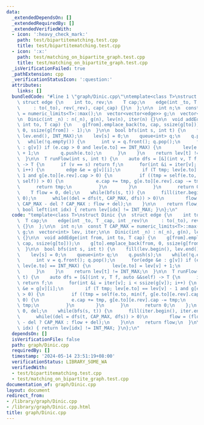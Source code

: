 ```yaml
---
data:
  _extendedDependsOn: []
  _extendedRequiredBy: []
  _extendedVerifiedWith:
  - icon: ':heavy_check_mark:'
    path: test/bipartitematching.test.cpp
    title: test/bipartitematching.test.cpp
  - icon: ':x:'
    path: test/matching_on_bipartite_graph.test.cpp
    title: test/matching_on_bipartite_graph.test.cpp
  _isVerificationFailed: true
  _pathExtension: cpp
  _verificationStatusIcon: ':question:'
  attributes:
    links: []
  bundledCode: "#line 1 \"graph/Dinic.cpp\"\ntemplate<class T>\nstruct Dinic {\n \
    \ struct edge {\n    int to, rev;\n    T cap;\n    edge(int _to, T _cap, int _rev)\n\
    \     : to(_to), rev(_rev), cap(_cap) {}\n  };\n\n  int n;\n  const T CAP_MAX\
    \ = numeric_limits<T>::max();\n  vector<vector<edge>> g;\n  vector<int> lev, iter;\n\
    \n  Dinic(int _n) : n(_n), g(n), lev(n), iter(n) {}\n\n  void addEdge(int from,\
    \ int to, T cap) {\n    g[from].emplace_back(to, cap, ssize(g[to]));\n    g[to].emplace_back(from,\
    \ 0, ssize(g[from]) - 1);\n  }\n\n  bool bfs(int s, int t) {\n    fill(lev.begin(),\
    \ lev.end(), INT_MAX);\n    lev[s] = 0;\n    queue<int> q;\n    q.push(s);\n \
    \   while(!q.empty()) {\n      int v = q.front(); q.pop();\n      for(edge &e\
    \ : g[v]) if (e.cap > 0 and lev[e.to] == INT_MAX) {\n        lev[e.to] = lev[v]\
    \ + 1;\n        q.push(e.to);\n      }\n    }\n    return lev[t] != INT_MAX;\n\
    \  }\n\n  T runFlow(int s, int t) {\n    auto dfs = [&](int v, T f, auto &&self)\
    \ -> T {\n      if (v == s) return f;\n      for(int &i = iter[v]; i < ssize(g[v]);\
    \ i++) {\n        edge &e = g[v][i];\n        if (T tmp; lev[e.to] == lev[v] -\
    \ 1 and g[e.to][e.rev].cap > 0) {\n          if ((tmp = self(e.to, min(f, g[e.to][e.rev].cap),\
    \ self)) > 0) {\n            e.cap += tmp, g[e.to][e.rev].cap -= tmp;\n      \
    \      return tmp;\n          }\n        }\n      }\n      return 0;\n    };\n\
    \    T flow = 0, del;\n    while(bfs(s, t)) {\n      fill(iter.begin(), iter.end(),\
    \ 0);\n      while((del = dfs(t, CAP_MAX, dfs)) > 0)\n        flow = (flow >=\
    \ CAP_MAX - del ? CAP_MAX : flow + del);\n    }\n\n    return flow;\n  }\n\n \
    \ bool left(int idx) { return lev[idx] != INT_MAX; }\n};\n"
  code: "template<class T>\nstruct Dinic {\n  struct edge {\n    int to, rev;\n  \
    \  T cap;\n    edge(int _to, T _cap, int _rev)\n     : to(_to), rev(_rev), cap(_cap)\
    \ {}\n  };\n\n  int n;\n  const T CAP_MAX = numeric_limits<T>::max();\n  vector<vector<edge>>\
    \ g;\n  vector<int> lev, iter;\n\n  Dinic(int _n) : n(_n), g(n), lev(n), iter(n)\
    \ {}\n\n  void addEdge(int from, int to, T cap) {\n    g[from].emplace_back(to,\
    \ cap, ssize(g[to]));\n    g[to].emplace_back(from, 0, ssize(g[from]) - 1);\n\
    \  }\n\n  bool bfs(int s, int t) {\n    fill(lev.begin(), lev.end(), INT_MAX);\n\
    \    lev[s] = 0;\n    queue<int> q;\n    q.push(s);\n    while(!q.empty()) {\n\
    \      int v = q.front(); q.pop();\n      for(edge &e : g[v]) if (e.cap > 0 and\
    \ lev[e.to] == INT_MAX) {\n        lev[e.to] = lev[v] + 1;\n        q.push(e.to);\n\
    \      }\n    }\n    return lev[t] != INT_MAX;\n  }\n\n  T runFlow(int s, int\
    \ t) {\n    auto dfs = [&](int v, T f, auto &&self) -> T {\n      if (v == s)\
    \ return f;\n      for(int &i = iter[v]; i < ssize(g[v]); i++) {\n        edge\
    \ &e = g[v][i];\n        if (T tmp; lev[e.to] == lev[v] - 1 and g[e.to][e.rev].cap\
    \ > 0) {\n          if ((tmp = self(e.to, min(f, g[e.to][e.rev].cap), self)) >\
    \ 0) {\n            e.cap += tmp, g[e.to][e.rev].cap -= tmp;\n            return\
    \ tmp;\n          }\n        }\n      }\n      return 0;\n    };\n    T flow =\
    \ 0, del;\n    while(bfs(s, t)) {\n      fill(iter.begin(), iter.end(), 0);\n\
    \      while((del = dfs(t, CAP_MAX, dfs)) > 0)\n        flow = (flow >= CAP_MAX\
    \ - del ? CAP_MAX : flow + del);\n    }\n\n    return flow;\n  }\n\n  bool left(int\
    \ idx) { return lev[idx] != INT_MAX; }\n};\n"
  dependsOn: []
  isVerificationFile: false
  path: graph/Dinic.cpp
  requiredBy: []
  timestamp: '2024-05-14 23:51:19+08:00'
  verificationStatus: LIBRARY_SOME_WA
  verifiedWith:
  - test/bipartitematching.test.cpp
  - test/matching_on_bipartite_graph.test.cpp
documentation_of: graph/Dinic.cpp
layout: document
redirect_from:
- /library/graph/Dinic.cpp
- /library/graph/Dinic.cpp.html
title: graph/Dinic.cpp
---
```

